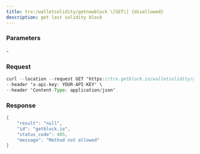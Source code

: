 ```yaml
---
title: trx:/walletsolidity/getnowblock \[GET\] {disallowed}
description: get last solidity block
---
```


### Parameters


\-

### Request

``` java
curl --location --request GET 'https://trx.getblock.io/walletsolidity/getnowblock' \
--header 'x-api-key: YOUR-API-KEY' \
--header 'Content-Type: application/json' 
```

###  Response

``` java
{
    "result": "null",
    "id": "getblock.io",
    "status_code": 405,
    "message": "Method not allowed"
}
```

